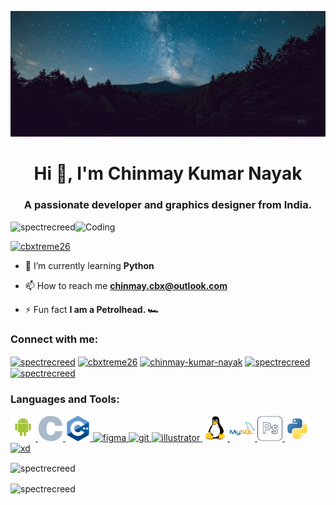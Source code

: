 ![Banner](https://github.com/SpectreCreed/SpectreCreed/blob/main/Github%20Banner.gif)
<h1 align="center">Hi 👋, I'm Chinmay Kumar Nayak</h1>
<h3 align="center">A passionate developer and graphics designer from India.</h3>
<img align="right" alt="Coding" width="400" src="https://i2.wp.com/i.pinimg.com/originals/0b/13/d4/0b13d4853679e37ec02d9289377fc109.gif">


<p align="left"> <img src="https://komarev.com/ghpvc/?username=spectrecreed&label=Profile%20views&color=0e75b6&style=flat" alt="spectrecreed" /> </p>

<p align="left"> <a href="https://twitter.com/cbxtreme26" target="blank"><img src="https://img.shields.io/twitter/follow/cbxtreme26?logo=twitter&style=for-the-badge" alt="cbxtreme26" /></a> </p>

- 🌱 I’m currently learning **Python**

- 📫 How to reach me **chinmay.cbx@outlook.com**

- ⚡ Fun fact **I am a Petrolhead. 🏎**

<h3 align="left">Connect with me:</h3>
<p align="left">
<a href="https://dev.to/spectrecreed" target="blank"><img align="center" src="https://raw.githubusercontent.com/rahuldkjain/github-profile-readme-generator/master/src/images/icons/Social/devto.svg" alt="spectrecreed" height="30" width="40" /></a>
<a href="https://twitter.com/cbxtreme26" target="blank"><img align="center" src="https://raw.githubusercontent.com/rahuldkjain/github-profile-readme-generator/master/src/images/icons/Social/twitter.svg" alt="cbxtreme26" height="30" width="40" /></a>
<a href="https://linkedin.com/in/chinmay-kumar-nayak" target="blank"><img align="center" src="https://raw.githubusercontent.com/rahuldkjain/github-profile-readme-generator/master/src/images/icons/Social/linked-in-alt.svg" alt="chinmay-kumar-nayak" height="30" width="40" /></a>
<a href="https://instagram.com/lonershutterbug" target="blank"><img align="center" src="https://raw.githubusercontent.com/rahuldkjain/github-profile-readme-generator/master/src/images/icons/Social/instagram.svg" alt="spectrecreed" height="30" width="40" /></a>
<a href="https://www.hackerrank.com/spectrecreed" target="blank"><img align="center" src="https://raw.githubusercontent.com/rahuldkjain/github-profile-readme-generator/master/src/images/icons/Social/hackerrank.svg" alt="spectrecreed" height="30" width="40" /></a>
</p>

<h3 align="left">Languages and Tools:</h3>
<p align="left"> <a href="https://developer.android.com" target="_blank" rel="noreferrer"> <img src="https://raw.githubusercontent.com/devicons/devicon/master/icons/android/android-original-wordmark.svg" alt="android" width="40" height="40"/> </a> <a href="https://www.cprogramming.com/" target="_blank" rel="noreferrer"> <img src="https://raw.githubusercontent.com/devicons/devicon/master/icons/c/c-original.svg" alt="c" width="40" height="40"/> </a> <a href="https://www.w3schools.com/cpp/" target="_blank" rel="noreferrer"> <img src="https://raw.githubusercontent.com/devicons/devicon/master/icons/cplusplus/cplusplus-original.svg" alt="cplusplus" width="40" height="40"/> </a> <a href="https://www.figma.com/" target="_blank" rel="noreferrer"> <img src="https://www.vectorlogo.zone/logos/figma/figma-icon.svg" alt="figma" width="40" height="40"/> </a> <a href="https://git-scm.com/" target="_blank" rel="noreferrer"> <img src="https://www.vectorlogo.zone/logos/git-scm/git-scm-icon.svg" alt="git" width="40" height="40"/> </a> <a href="https://www.adobe.com/in/products/illustrator.html" target="_blank" rel="noreferrer"> <img src="https://www.vectorlogo.zone/logos/adobe_illustrator/adobe_illustrator-icon.svg" alt="illustrator" width="40" height="40"/> </a> <a href="https://www.linux.org/" target="_blank" rel="noreferrer"> <img src="https://raw.githubusercontent.com/devicons/devicon/master/icons/linux/linux-original.svg" alt="linux" width="40" height="40"/> </a> <a href="https://www.mysql.com/" target="_blank" rel="noreferrer"> <img src="https://raw.githubusercontent.com/devicons/devicon/master/icons/mysql/mysql-original-wordmark.svg" alt="mysql" width="40" height="40"/> </a> <a href="https://www.photoshop.com/en" target="_blank" rel="noreferrer"> <img src="https://raw.githubusercontent.com/devicons/devicon/master/icons/photoshop/photoshop-line.svg" alt="photoshop" width="40" height="40"/> </a> <a href="https://www.python.org" target="_blank" rel="noreferrer"> <img src="https://raw.githubusercontent.com/devicons/devicon/master/icons/python/python-original.svg" alt="python" width="40" height="40"/> </a> <a href="https://www.adobe.com/products/xd.html" target="_blank" rel="noreferrer"> <img src="https://cdn.worldvectorlogo.com/logos/adobe-xd.svg" alt="xd" width="40" height="40"/> </a> </p>

<p><img align="center" src="https://github-readme-stats.vercel.app/api/top-langs?username=spectrecreed&show_icons=true&locale=en&layout=compact" alt="spectrecreed" /></p>

<p><img align="center" src="https://github-readme-streak-stats.herokuapp.com/?user=spectrecreed&" alt="spectrecreed" /></p>
